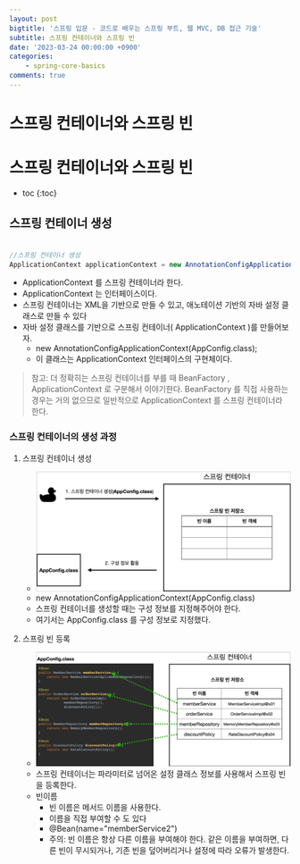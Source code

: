 ```yaml
---
layout: post
bigtitle: '스프링 입문 - 코드로 배우는 스프링 부트, 웹 MVC, DB 접근 기술'
subtitle: 스프링 컨테이너와 스프링 빈
date: '2023-03-24 00:00:00 +0900'
categories:
    - spring-core-basics
comments: true
---
```


# 스프링 컨테이너와 스프링 빈

# 스프링 컨테이너와 스프링 빈
* toc
{:toc}

## 스프링 컨테이너 생성

~~~java

//스프링 컨테이너 생성
ApplicationContext applicationContext = new AnnotationConfigApplicationContext(AppConfig.class);

~~~

+ ApplicationContext 를 스프링 컨테이너라 한다.
+ ApplicationContext 는 인터페이스이다.
+ 스프링 컨테이너는 XML을 기반으로 만들 수 있고, 애노테이션 기반의 자바 설정 클래스로 만들 수 있다
+ 자바 설정 클래스를 기반으로 스프링 컨테이너( ApplicationContext )를 만들어보자.
  + new AnnotationConfigApplicationContext(AppConfig.class);
  + 이 클래스는 ApplicationContext 인터페이스의 구현체이다.

> 참고: 더 정확히는 스프링 컨테이너를 부를 때 BeanFactory , ApplicationContext 로 구분해서
> 이야기한다. BeanFactory 를 직접 사용하는 경우는 거의 없으므로
> 일반적으로 ApplicationContext 를 스프링 컨테이너라 한다.

### 스프링 컨테이너의 생성 과정

1. 스프링 컨테이너 생성
   + ![img.png](img.png)
   + new AnnotationConfigApplicationContext(AppConfig.class)
   + 스프링 컨테이너를 생성할 때는 구성 정보를 지정해주어야 한다.
   + 여기서는 AppConfig.class 를 구성 정보로 지정했다.

2. 스프링 빈 등록
   + ![img_1.png](img_1.png)
   + 스프링 컨테이너는 파라미터로 넘어온 설정 클래스 정보를 사용해서 스프링 빈을 등록한다.
   + 빈이름
     + 빈 이름은 메서드 이름을 사용한다.
     + 이름을 직접 부여할 수 도 있다
     + @Bean(name="memberService2")
     + 주의: 빈 이름은 항상 다른 이름을 부여해야 한다. 같은 이름을 부여하면, 다른 빈이 무시되거나, 기존 빈을 덮어버리거나 설정에 따라 오류가 발생한다.
